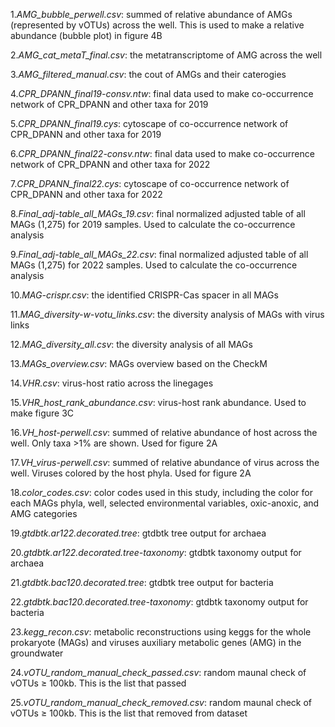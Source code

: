 1._AMG_bubble_perwell.csv_: summed of relative abundance of AMGs (represented by vOTUs) across the well. This is used to make a relative abundance (bubble plot) in figure 4B

2._AMG_cat_metaT_final.csv_: the metatranscriptome of AMG across the well

3._AMG_filtered_manual.csv_: the cout of AMGs and their caterogies

4._CPR_DPANN_final19-consv.ntw_: final data used to make co-occurrence network of CPR_DPANN and other taxa for 2019

5._CPR_DPANN_final19.cys_: cytoscape of co-occurrence network of CPR_DPANN and other taxa for 2019

6._CPR_DPANN_final22-consv.ntw_: final data used to make co-occurrence network of CPR_DPANN and other taxa for 2022

7._CPR_DPANN_final22.cys_: cytoscape of co-occurrence network of CPR_DPANN and other taxa for 2022

8._Final_adj-table_all_MAGs_19.csv_: final normalized adjusted table of all MAGs (1,275) for 2019 samples. Used to calculate the co-occurrence analysis

9._Final_adj-table_all_MAGs_22.csv_: final normalized adjusted table of all MAGs (1,275) for 2022 samples. Used to calculate the co-occurrence analysis

10._MAG-crispr.csv_: the identified CRISPR-Cas spacer in all MAGs

11._MAG_diversity-w-votu_links.csv_: the diversity analysis of MAGs with virus links

12._MAG_diversity_all.csv_: the diversity analysis of all MAGs 

13._MAGs_overview.csv_: MAGs overview based on the CheckM

14._VHR.csv_: virus-host ratio across the linegages

15._VHR_host_rank_abundance.csv_: virus-host rank abundance. Used to make figure 3C

16._VH_host-perwell.csv_: summed of relative abundance of host across the well. Only taxa >1% are shown. Used for figure 2A

17._VH_virus-perwell.csv_: summed of relative abundance of virus across the well. Viruses colored by the host phyla. Used for figure 2A

18._color_codes.csv_: color codes used in this study, including the color for each MAGs phyla, well, selected environmental variables, oxic-anoxic, and AMG categories

19._gtdbtk.ar122.decorated.tree_: gtdbtk tree output for archaea

20._gtdbtk.ar122.decorated.tree-taxonomy_: gtdbtk taxonomy output for archaea

21._gtdbtk.bac120.decorated.tree_: gtdbtk tree output for bacteria

22._gtdbtk.bac120.decorated.tree-taxonomy_: gtdbtk taxonomy output for bacteria

23._kegg_recon.csv_: metabolic reconstructions using keggs for the whole prokaryote (MAGs) and viruses auxiliary metabolic genes (AMG) in the groundwater

24._vOTU_random_manual_check_passed.csv_: random maunal check of vOTUs ≥ 100kb. This is the list that passed 

25._vOTU_random_manual_check_removed.csv_: random maunal check of vOTUs ≥ 100kb. This is the list that removed from dataset
